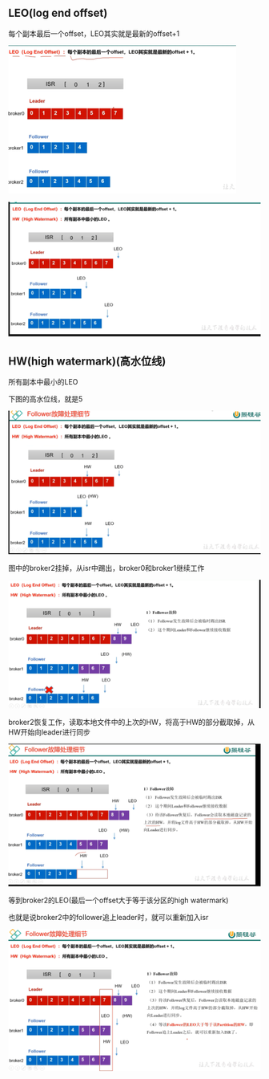 LEO(log end offset)
---

每个副本最后一个offset，LEO其实就是最新的offset+1

![img_49.png](img_49.png)

![img_50.png](img_50.png)

HW(high watermark)(高水位线)
---
所有副本中最小的LEO

下图的高水位线，就是5

![img_51.png](img_51.png)

图中的broker2挂掉，从isr中踢出，broker0和broker1继续工作

![img_52.png](img_52.png)

broker2恢复工作，读取本地文件中的上次的HW，将高于HW的部分截取掉，从HW开始向leader进行同步

![img_53.png](img_53.png)

等到broker2的LEO(最后一个offset大于等于该分区的high watermark)

也就是说broker2中的follower追上leader时，就可以重新加入isr

![img_54.png](img_54.png)